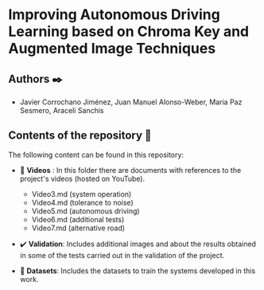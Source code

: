 # Improving Autonomous Driving Learning based on Chroma Key and Augmented Image Techniques

## Authors ✒️

- Javier Corrochano Jiménez, Juan Manuel Alonso-Weber, Maria Paz Sesmero, Araceli Sanchis 

## Contents of the repository 📖

The following content can be found in this repository:

- 🎥 **Videos** : In this folder there are documents with references to the project's videos (hosted on YouTube).

    - Video3.md 		(system operation)
    - Video4.md		(tolerance to noise)
    - Video5.md		(autonomous driving)
    - Video6.md		(additional tests)
    - Video7.md		(alternative road)

- ✔️ **Validation**: Includes additional images and about the results obtained in some of the tests carried out in the validation of the project.


- 📄 **Datasets**: Includes the datasets to train the systems developed in this work.